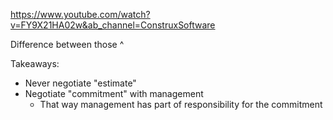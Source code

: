 https://www.youtube.com/watch?v=FY9X21HA02w&ab_channel=ConstruxSoftware

Difference between those ^

Takeaways:
- Never negotiate "estimate"
- Negotiate "commitment" with management
  - That way management has part of responsibility for the commitment